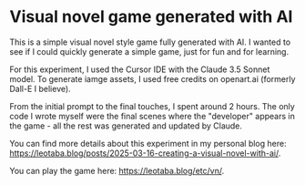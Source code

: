 # Visual novel game generated with AI

This is a simple visual novel style game fully generated with AI. I wanted to see if I could quickly generate a simple game, just for fun and for learning.

For this experiment, I used the Cursor IDE with the Claude 3.5 Sonnet model. To generate iamge assets, I used free credits on openart.ai (formerly Dall-E I believe).

From the initial prompt to the final touches, I spent around 2 hours. The only code I wrote myself were the final scenes where the "developer" appears in the game - all the rest was generated and updated by Claude.

You can find more details about this experiment in my personal blog here: https://leotaba.blog/posts/2025-03-16-creating-a-visual-novel-with-ai/.

You can play the game here: https://leotaba.blog/etc/vn/.
